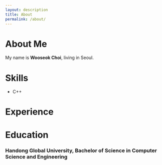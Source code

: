 ```yaml
---
layout: description
title: About
permalink: /about/
---
```


# About Me
My name is **Wooseok Choi**, living in Seoul.

# Skills
- C++

# Experience

# Education
### Handong Global University, Bachelor of Science in Computer Science and Engineering